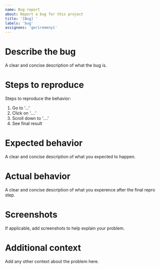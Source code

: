 ```yaml
---
name: Bug report
about: Report a bug for this project
title: '[Bug] '
labels: 'bug'
assignees: 'geriremenyi'
---
```


# Describe the bug
A clear and concise description of what the bug is.

# Steps to reproduce
Steps to reproduce the behavior:
1. Go to '...'
2. Click on '....'
3. Scroll down to '....'
4. See final result

# Expected behavior
A clear and concise description of what you expected to happen.

# Actual behavior
A clear and concise description of what you experence after the final repro step.

# Screenshots
If applicable, add screenshots to help explain your problem.

# Additional context
Add any other context about the problem here.
